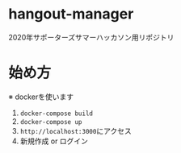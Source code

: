 # hangout-manager
2020年サポーターズサマーハッカソン用リポジトリ 

# 始め方
※ dockerを使います
1. `docker-compose build` 
2. `docker-compose up`  
3. `http://localhost:3000`にアクセス
4. 新規作成 or ログイン
